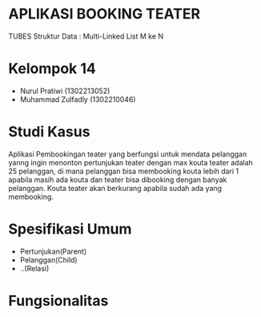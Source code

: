 # APLIKASI BOOKING TEATER
TUBES Struktur Data : Multi-Linked List M ke N
# Kelompok 14
- Nurul Pratiwi (1302213052)
- Muhammad Zulfadly (1302210046)
# Studi Kasus
Aplikasi Pembookingan teater yang berfungsi untuk mendata pelanggan yanng ingin menonton pertunjukan teater dengan max kouta teater adalah 25 pelanggan, di mana pelanggan bisa membooking kouta lebih dari 1 apabila masih ada kouta  dan teater bisa dibooking dengan banyak pelanggan. Kouta teater akan berkurang apabila sudah ada yang membooking.
# Spesifikasi Umum
- Pertunjukan(Parent)
- Pelanggan(Child)
- ..(Relasi)
# Fungsionalitas
